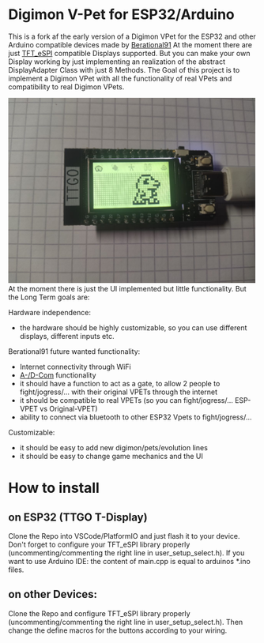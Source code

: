 # Digimon V-Pet for ESP32/Arduino
This is a fork af the early version of a Digimon VPet for the ESP32 and other Arduino compatible devices made by [Berational91](https://github.com/Berational91)
At the moment there are just [TFT_eSPI](https://github.com/Bodmer/TFT_eSPI/) compatible Displays supported. But you can make your own Display working by just implementing an realization of the abstract DisplayAdapter Class with just 8 Methods.
The Goal of this project is to implement a Digimon VPet with all the functionality of real VPets and compatibility to real Digimon VPets.

<img src="screenshot.jpg" width="500" >
At the moment there is just the UI implemented but little functionality. But the Long Term goals are:

Hardware independence:
- the hardware should be highly customizable, so you can use different displays, different inputs etc. 

Berational91 future wanted functionality:
- Internet connectivity through WiFi
- [A-/D-Com](https://www.alphahub.site/guide) functionality 
- it should have a function to act as a gate, to allow 2 people to fight/jogress/... with their original VPETs through the internet
- it should be compatible to real VPETs (so you can fight/jogress/... ESP-VPET vs Original-VPET)
- ability to connect via bluetooth to other ESP32 Vpets to fight/jogress/...

Customizable: 
- it should be easy to add new digimon/pets/evolution lines
- it should be easy to change game mechanics and the UI

# How to install 
## on ESP32 (TTGO T-Display)
Clone the Repo into VSCode/PlatformIO and just flash it to your device. Don't forget to configure your TFT_eSPI library properly (uncommenting/commenting the right line in user_setup_select.h). If you want to use Arduino IDE: the content of main.cpp is equal to arduinos *.ino files. 

## on other Devices:
Clone the Repo and configure TFT_eSPI library properly (uncommenting/commenting the right line in user_setup_select.h). Then change the define macros for the buttons according to your wiring. 
